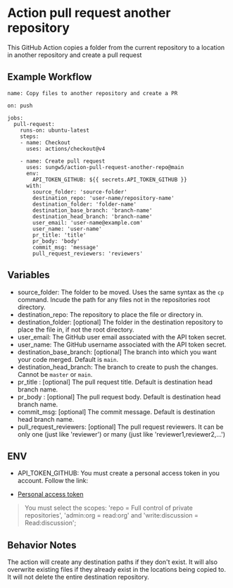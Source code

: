 # Action pull request another repository

This GitHub Action copies a folder from the current repository to a location in another repository and create a pull request

## Example Workflow

    name: Copy files to another repository and create a PR

    on: push

    jobs:
      pull-request:
        runs-on: ubuntu-latest
        steps:
        - name: Checkout
          uses: actions/checkout@v4

        - name: Create pull request
          uses: sungw5/action-pull-request-another-repo@main
          env:
            API_TOKEN_GITHUB: ${{ secrets.API_TOKEN_GITHUB }}
          with:
            source_folder: 'source-folder'
            destination_repo: 'user-name/repository-name'
            destination_folder: 'folder-name'
            destination_base_branch: 'branch-name'
            destination_head_branch: 'branch-name'
            user_email: 'user-name@example.com'
            user_name: 'user-name'
            pr_title: 'title'
            pr_body: 'body'
            commit_msg: 'message'
            pull_request_reviewers: 'reviewers'

## Variables

- source_folder: The folder to be moved. Uses the same syntax as the `cp` command. Incude the path for any files not in the repositories root directory.
- destination_repo: The repository to place the file or directory in.
- destination_folder: [optional] The folder in the destination repository to place the file in, if not the root directory.
- user_email: The GitHub user email associated with the API token secret.
- user_name: The GitHub username associated with the API token secret.
- destination_base_branch: [optional] The branch into which you want your code merged. Default is `main`.
- destination_head_branch: The branch to create to push the changes. Cannot be `master` or `main`.
- pr_title : [optional] The pull request title. Default is destination head branch name.
- pr_body : [optional] The pull request body. Default is destination head branch name.
- commit_msg: [optional] The commit message. Default is destination head branch name.
- pull_request_reviewers: [optional] The pull request reviewers. It can be only one (just like 'reviewer') or many (just like 'reviewer1,reviewer2,...')

## ENV

- API_TOKEN_GITHUB: You must create a personal access token in you account. Follow the link:

* [Personal access token](https://docs.github.com/en/free-pro-team@latest/github/authenticating-to-github/creating-a-personal-access-token)

> You must select the scopes: 'repo = Full control of private repositories', 'admin:org = read:org' and 'write:discussion = Read:discussion';

## Behavior Notes

The action will create any destination paths if they don't exist. It will also overwrite existing files if they already exist in the locations being copied to. It will not delete the entire destination repository.
